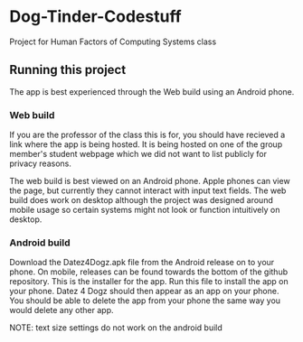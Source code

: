 # Dog-Tinder-Codestuff
Project for Human Factors of Computing Systems class

## Running this project

The app is best experienced through the Web build using an Android phone.

### Web build

If you are the professor of the class this is for, you should have recieved a link where the app is being hosted. It is being hosted on one of the group member's student webpage which we did not want to list publicly for privacy reasons.

The web build is best viewed on an Android phone. Apple phones can view the page, but currently they cannot interact with input text fields. The web build does work on desktop although the project was designed around mobile usage so certain systems might not look or function intuitively on desktop.

### Android build

Download the Datez4Dogz.apk file from the Android release on to your phone. On mobile, releases can be found towards the bottom of the github repository. This is the installer for the app. Run this file to install the app on your phone. Datez 4 Dogz should then appear as an app on your phone. You should be able to delete the app from your phone the same way you would delete any other app.

NOTE: text size settings do not work on the android build
